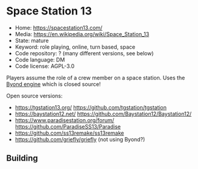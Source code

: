 # Space Station 13

- Home: https://spacestation13.com/
- Media: https://en.wikipedia.org/wiki/Space_Station_13
- State: mature
- Keyword: role playing, online, turn based, space
- Code repository: ? (many different versions, see below)
- Code language: DM
- Code license: AGPL-3.0

Players assume the role of a crew member on a space station.
Uses the [Byond engine]() which is closed source!

Open source versions:
+ https://tgstation13.org/ https://github.com/tgstation/tgstation
+ https://baystation12.net/ https://github.com/Baystation12/Baystation12/
+ https://www.paradisestation.org/forum/ https://github.com/ParadiseSS13/Paradise
+ https://github.com/ss13remake/ss13remake
+ https://github.com/griefly/griefly (not using Byond?)

## Building
